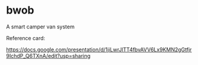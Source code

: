 # bwob
A smart camper van system

Reference card:

https://docs.google.com/presentation/d/1jiLwrJlTT4fbvAVV6Lx9KMN2gGtfjr9IchdP_Q6TXnA/edit?usp=sharing

